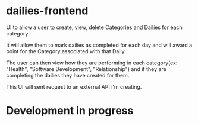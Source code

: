 # dailies-frontend

UI to allow a user to create, view, delete Categories and Dailies for each category.

It will allow them to mark dailies as completed for each day and will award a point for the Category
associated with that Daily. 

The user can then view how they are performing in each category(ex: "Health", "Software Development", "Relationship")
and if they are completing the dailies they have created for them.

This UI will sent request to an external API i'm creating.

# Development in progress
